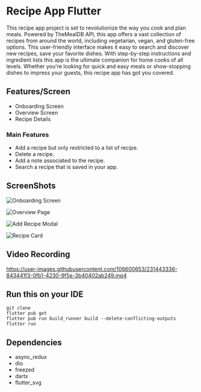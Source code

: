 # Recipe App Flutter

This recipe app project is set to revolutionize the way you cook and plan meals. Powered by TheMealDB API, this app offers a vast collection of recipes from around the world, including vegetarian, vegan, and gluten-free options. This user-friendly interface makes it easy to search and discover new recipes, save your favorite dishes. With step-by-step instructions and ingredient lists this app is the ultimate companion for home cooks of all levels. Whether you're looking for quick and easy meals or show-stopping dishes to impress your guests, this recipe app has got you covered.

## Features/Screen

- Onboarding Screen
- Overview Screen
- Recipe Details

### Main Features

- Add a recipe but only restricted to a list of recipe.
- Delete a recipe.
- Add a note associated to the recipe.
- Search a recipe that is saved in your app.

## ScreenShots

![Onboarding Screen](https://user-images.githubusercontent.com/106600653/234774049-5be89e3d-f86a-489a-bb4a-90e59604bb48.png)

![Overview Page](https://user-images.githubusercontent.com/106600653/231075452-a88072c8-f4cb-4276-9b33-403b3e0b7a5e.png)

![Add Recipe Modal](https://user-images.githubusercontent.com/106600653/231075550-972269a0-c107-4940-9c2b-3648b75c8bed.png)

![Recipe Card](https://user-images.githubusercontent.com/106600653/231147687-dddec14f-8177-4624-8808-447ad38e90d2.png)

## Video Recording

<https://user-images.githubusercontent.com/106600653/231443336-843441f3-0fb1-4230-9f5e-3b40402ab249.mp4>

## Run this on your IDE

```git
git clone
flutter pub get
flutter pub run build_runner build --delete-conflicting-outputs
flutter run
```

## Dependencies

- async_redux
- dio
- freezed
- dartx
- flutter_svg
  
